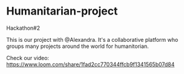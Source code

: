 # Humanitarian-project
Hackathon#2

This is our project with @Alexandra.
It's a collaborative platform who groups many projects around the world for humanitorian.

Check our video: https://www.loom.com/share/1fad2cc770344ffcb9f1341565b07d84
